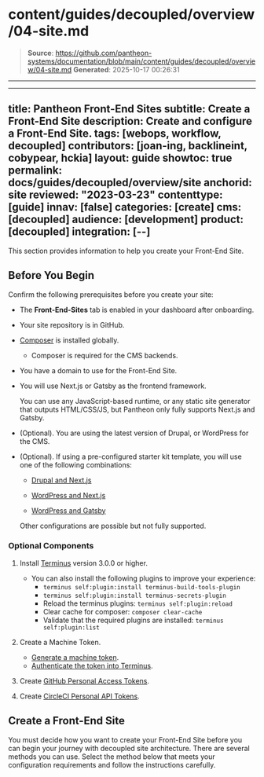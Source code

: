 # content/guides/decoupled/overview/04-site.md

> **Source**: https://github.com/pantheon-systems/documentation/blob/main/content/guides/decoupled/overview/04-site.md
> **Generated**: 2025-10-17 00:26:31

---

---
title: Pantheon Front-End Sites
subtitle: Create a Front-End Site
description: Create and configure a Front-End Site.
tags: [webops, workflow, decoupled]
contributors: [joan-ing, backlineint, cobypear, hckia]
layout: guide
showtoc: true
permalink: docs/guides/decoupled/overview/site
anchorid: site
reviewed: "2023-03-23"
contenttype: [guide]
innav: [false]
categories: [create]
cms: [decoupled]
audience: [development]
product: [decoupled]
integration: [--]
---

This section provides information to help you create your Front-End Site.

## Before You Begin

Confirm the following prerequisites before you create your site:

- The **Front-End-Sites** tab is enabled in your dashboard after onboarding.

- Your site repository is in GitHub.

- [Composer](https://getcomposer.org/download/) is installed globally.

    - Composer is required for the CMS backends.

- You have a domain to use for the Front-End Site.

- You will use Next.js or Gatsby as the frontend framework.

    <Alert title="Note"  type="info" >

    You can use any JavaScript-based runtime, or any static site generator that outputs HTML/CSS/JS, but Pantheon only fully supports Next.js and Gatsby.

    </Alert>

- (Optional). You are using the latest version of Drupal, or WordPress for the CMS.

- (Optional). If using a pre-configured starter kit template, you will use one of the following combinations:

    - [Drupal and Next.js](/guides/decoupled/drupal-nextjs-frontend-starters/)

    - [WordPress and Next.js](/guides/decoupled/wp-nextjs-frontend-starters/)

    - [WordPress and Gatsby](/guides/decoupled/wp-gatsby-frontend-starters/)

    <Alert title="Note"  type="info" >

    Other configurations are possible but not fully supported.

    </Alert>


### Optional Components

1. Install [Terminus](/terminus/install) version 3.0.0 or higher.
    - You can also install the following plugins to improve your experience:
       - `terminus self:plugin:install terminus-build-tools-plugin`
       - `terminus self:plugin:install terminus-secrets-plugin`
       - Reload the terminus plugins: `terminus self:plugin:reload`
       - Clear cache for composer: `composer clear-cache`
       - Validate that the required plugins are installed: `terminus self:plugin:list`

1. Create a Machine Token.
    - [Generate a machine token](/machine-tokens#create-a-machine-token).
    - [Authenticate the token into Terminus](/machine-tokens#authenticate-into-terminus).

1. Create [GitHub Personal Access Tokens](https://github.com/settings/tokens).

1. Create [CircleCI Personal API Tokens](https://app.circleci.com/settings/user/tokens).


## Create a Front-End Site

You must decide how you want to create your Front-End Site before you can begin your journey with decoupled site architecture. There are several methods you can use. Select the method below that meets your configuration requirements and follow the instructions carefully.

<Partial file="decoupled-site-creation-options.md" />